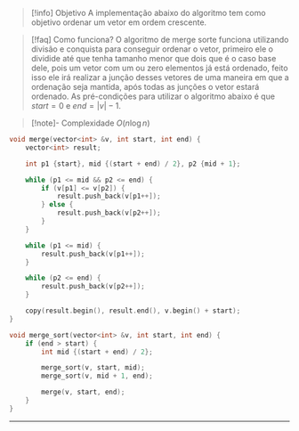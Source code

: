 > [!info] Objetivo
> A implementação abaixo do algoritmo tem como objetivo ordenar um vetor em ordem crescente.

> [!faq] Como funciona?
> O algoritmo de merge sorte funciona utilizando divisão e conquista para conseguir ordenar o vetor, primeiro ele o dividide até que tenha tamanho menor que dois que é o caso base dele, pois um vetor com um ou zero elementos já está ordenado, feito isso ele irá realizar a junção desses vetores de uma maneira em que a ordenação seja mantida, após todas as junções o vetor estará ordenado. As pré-condições para utilizar o algoritmo abaixo é que $start = 0$ e $end = |v| - 1$.

> [!note]- Complexidade
> $O(n \log n)$

```cpp
void merge(vector<int> &v, int start, int end) {
    vector<int> result;

    int p1 {start}, mid {(start + end) / 2}, p2 {mid + 1};

    while (p1 <= mid && p2 <= end) {
        if (v[p1] <= v[p2]) {
            result.push_back(v[p1++]);
        } else {
            result.push_back(v[p2++]);
        }
    }

    while (p1 <= mid) {
        result.push_back(v[p1++]);
    }

    while (p2 <= end) {
        result.push_back(v[p2++]);
    }

    copy(result.begin(), result.end(), v.begin() + start);
}

void merge_sort(vector<int> &v, int start, int end) {
    if (end > start) {
        int mid {(start + end) / 2};

        merge_sort(v, start, mid);
        merge_sort(v, mid + 1, end);

        merge(v, start, end);
    }
}
```

---